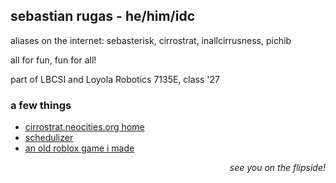 ## sebastian rugas - he/him/idc 

aliases on the internet: sebasterisk, cirrostrat, inallcirrusness, pichib

all for fun, fun for all!

part of LBCSI and Loyola Robotics 7135E, class '27

### a few things
- [cirrostrat.neocities.org home](https://cirrostrat.neocities.org)
- [schedulizer](https://cirrostrat.neocities.org/creations/schedulizer)
- [an old roblox game i made](https://www.roblox.com/games/14255397578/)

<p align=right> <i>see you on the flipside!</i> </p>

<!---
sebasterisk/sebasterisk is a ✨ special ✨ repository because its `README.md` (this file) appears on your GitHub profile.
You can click the Preview link to take a look at your changes.
--->
